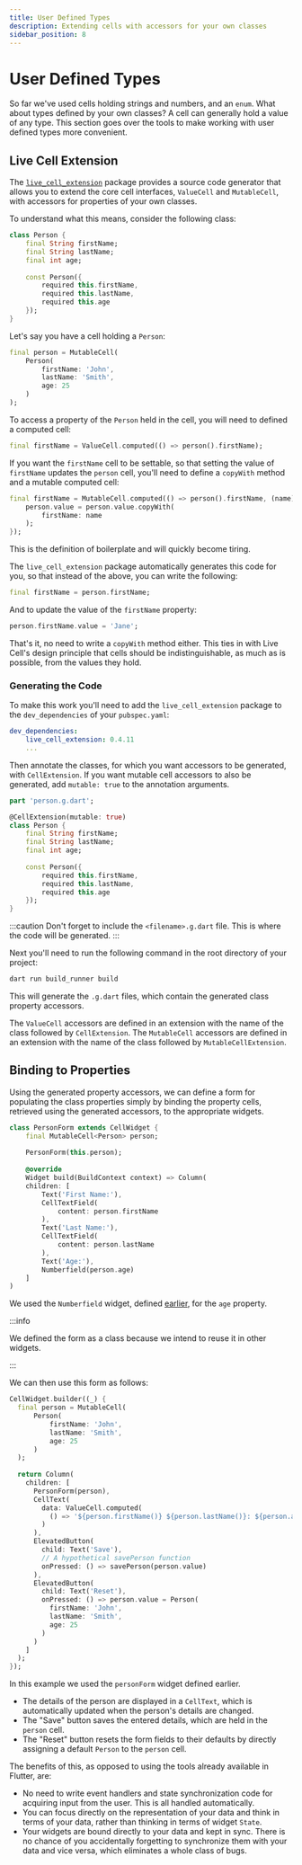 ```yaml
---
title: User Defined Types
description: Extending cells with accessors for your own classes
sidebar_position: 8
---
```


# User Defined Types

So far we've used cells holding strings and numbers, and an
`enum`. What about types defined by your own classes? A cell can
generally hold a value of any type. This section goes over the tools
to make working with user defined types more convenient.

## Live Cell Extension

The
[`live_cell_extension`](https://pub.dev/packages/live_cell_extension)
package provides a source code generator that allows you to extend the
core cell interfaces, `ValueCell` and `MutableCell`, with accessors
for properties of your own classes.

To understand what this means, consider the following class:

```dart title="Person class"
class Person {
    final String firstName;
    final String lastName;
    final int age;
    
    const Person({
        required this.firstName,
        required this.lastName,
        required this.age
    });
}
```

Let's say you have a cell holding a `Person`:

```dart title="Person cell"
final person = MutableCell(
    Person(
        firstName: 'John',
        lastName: 'Smith',
        age: 25
    )
);
```

To access a property of the `Person` held in the cell, you will need
to defined a computed cell:

```dart title="Accessing properties in cells"
final firstName = ValueCell.computed(() => person().firstName);
```

If you want the `firstName` cell to be settable, so that setting the
value of `firstName` updates the `person` cell, you'll need to define
a `copyWith` method and a mutable computed cell:


```dart title="Mutating properties in cells"
final firstName = MutableCell.computed(() => person().firstName, (name) {
    person.value = person.value.copyWith(
        firstName: name
    );
});
```

This is the definition of boilerplate and will quickly become tiring.

The `live_cell_extension` package automatically generates this code
for you, so that instead of the above, you can write the following:

```dart title="Generated ValueCell property accessors"
final firstName = person.firstName;
```

And to update the value of the `firstName` property:

```dart title="Generated MutableCell property accessors"
person.firstName.value = 'Jane';
```

That's it, no need to write a `copyWith` method either. This ties in
with Live Cell's design principle that cells should be
indistinguishable, as much as is possible, from the values they hold.

### Generating the Code

To make this work you'll need to add the `live_cell_extension` package
to the `dev_dependencies` of your `pubspec.yaml`:

```yaml
dev_dependencies:
    live_cell_extension: 0.4.11
    ...
```

Then annotate the classes, for which you want accessors to be
generated, with `CellExtension`. If you want mutable cell accessors to
also be generated, add `mutable: true` to the annotation arguments.

```dart title="person.dart"
part 'person.g.dart';

@CellExtension(mutable: true)
class Person {
    final String firstName;
    final String lastName;
    final int age;
    
    const Person({
        required this.firstName,
        required this.lastName,
        required this.age
    });
}
```

:::caution
Don't forget to include the `<filename>.g.dart` file. This is where
the code will be generated.
:::

Next you'll need to run the following command in the root directory of
your project:

```sh
dart run build_runner build
```

This will generate the `.g.dart` files, which contain the generated
class property accessors.

The `ValueCell` accessors are defined in an extension with the name of
the class followed by `CellExtension`. The `MutableCell` accessors are
defined in an extension with the name of the class followed by
`MutableCellExtension`.

## Binding to Properties

Using the generated property accessors, we can define a form for
populating the class properties simply by binding the property cells,
retrieved using the generated accessors, to the appropriate widgets.

```dart title="Binding directly to properties"
class PersonForm extends CellWidget {
    final MutableCell<Person> person;
    
    PersonForm(this.person);
    
    @override
    Widget build(BuildContext context) => Column(
    children: [
        Text('First Name:'),
        CellTextField(
            content: person.firstName
        ),
        Text('Last Name:'),
        CellTextField(
            content: person.lastName
        ),
        Text('Age:'),
        Numberfield(person.age)
    ]
)
```

We used the `Numberfield` widget, defined [earlier](error-handling), for the `age`
property.

:::info

We defined the form as a class because we intend to reuse it in other
widgets.

:::

We can then use this form as follows:

```dart
CellWidget.builder((_) {
  final person = MutableCell(
      Person(
          firstName: 'John',
          lastName: 'Smith',
          age: 25
      )
  );
    
  return Column(
    children: [
      PersonForm(person),
      CellText(
        data: ValueCell.computed(
          () => '${person.firstName()} ${person.lastName()}: ${person.age()} years'
        )
      ),
      ElevatedButton(
        child: Text('Save'),
        // A hypothetical savePerson function
        onPressed: () => savePerson(person.value)
      ),
      ElevatedButton(
        child: Text('Reset'),
        onPressed: () => person.value = Person(
          firstName: 'John',
          lastName: 'Smith',
          age: 25
        )
      )
    ]
  );
});
```

In this example we used the `personForm` widget defined earlier. 

* The details of the person are displayed in a `CellText`, which is
  automatically updated when the person's details are changed.
* The "Save" button saves the entered details, which are held in the
  `person` cell.
* The "Reset" button resets the form fields to their defaults by
  directly assigning a default `Person` to the `person` cell.
  
The benefits of this, as opposed to using the tools already available
in Flutter, are:

* No need to write event handlers and state synchronization code for
  acquiring input from the user. This is all handled automatically.
* You can focus directly on the representation of your data and think
  in terms of your data, rather than thinking in terms of widget `State`.
* Your widgets are bound directly to your data and kept in sync. There
  is no chance of you accidentally forgetting to synchronize them with
  your data and vice versa, which eliminates a whole class of bugs.
